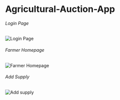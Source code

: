 # Agricultural-Auction-App

###### Login Page
![Login Page](https://user-images.githubusercontent.com/86348725/204535218-e1d95f57-aefa-4dcc-92c1-8768333c143d.png)

###### Farmer Homepage
![Farmer Homepage](https://user-images.githubusercontent.com/86348725/204535363-a768ed47-b1c5-413c-9ffa-8622698cdc35.png)

###### Add Supply
![Add supply](https://user-images.githubusercontent.com/86348725/204535415-fbc2e8b7-d68e-4161-acdc-d49ad269d061.png)
